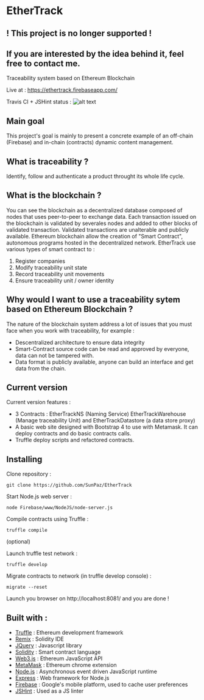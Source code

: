 # EtherTrack
## ! This project is no longer supported !
## If you are interested by the idea behind it, feel free to contact me.
Traceability system based on Ethereum Blockchain

Live at : https://ethertrack.firebaseapp.com/

Travis CI + JSHint status : ![alt text](https://api.travis-ci.org/SunPaz/EtherTrack.svg?branch=master)

## Main goal
This project's goal is mainly to present a concrete example of an off-chain (Firebase) and in-chain (contracts) dynamic content management.

## What is traceability ?
Identify, follow and authenticate a product throught its whole life cycle.

## What is the blockchain ?
You can see the blockchain as a decentralized database composed of nodes that uses peer-to-peer to exchange data.
Each transaction issued on the blockchain is validated by severales nodes and added to other blocks of validated transaction.
Validated transactions are unalterable and publicly available.
Ethereum blockchain allow the creation of "Smart Contract", autonomous programs hosted in the decentralized network.
EtherTrack use various types of smart contract to :
 1. Register companies
 2. Modify traceability unit state
 3. Record traceability unit movements
 4. Ensure traceability unit / owner identity
 
## Why would I want to use a traceability sytem based on Ethereum Blockchain ?
The nature of the blockchain system address a lot of issues that you must face when you work with traceability, for example :
* Descentralized architecture to ensure data integrity
* Smart-Contract source code can be read and approved by everyone, data can not be tampered with.
* Data format is publicly available, anyone can build an interface and get data from the chain.

## Current version
Current version features :
* 3 Contracts : EtherTrackNS (Naming Service) EtherTrackWarehouse (Manage traceability Unit) and EtherTrackDatastore (a data store proxy)
* A basic web site designed with Bootstrap 4 to use with Metamask. It can deploy contracts and do basic contracts calls.
* Truffle deploy scripts and refactored contracts.

## Installing

Clone repository :
```
git clone https://github.com/SunPaz/EtherTrack
```
Start Node.js web server :
```
node Firebase/www/NodeJS/node-server.js
```
Compile contracts using Truffle :
```
truffle compile
```
(optional)

Launch truffle test network :
```
truffle develop
```
Migrate contracts to network (in truffle develop console) :
```
migrate --reset
```
Launch you browser on http://localhost:8081/ and you are done !
	
## Built with :
* [Truffle](https://github.com/trufflesuite/truffle) : Ethereum development framework 
* [Remix](https://remix.ethereum.org/) : Solidity IDE
* [JQuery](https://jquery.com/) : Javascript library
* [Solidity](https://solidity.readthedocs.io/en/v0.4.21/) : Smart contract language
* [Web3.js](https://github.com/ethereum/web3.js) : Ethereum JavaScript API
* [MetaMask](https://github.com/MetaMask) : Ethereum chrome extension
* [Node.js](https://nodejs.org/en/) : Asynchronous event driven JavaScript runtime
* [Express](http://expressjs.com/) : Web framework for Node.js
* [Firebase](https://firebase.google.com/) : Google's mobile platform, used to cache user preferences
* [JSHint](http://jshint.com/) : Used as a JS linter
